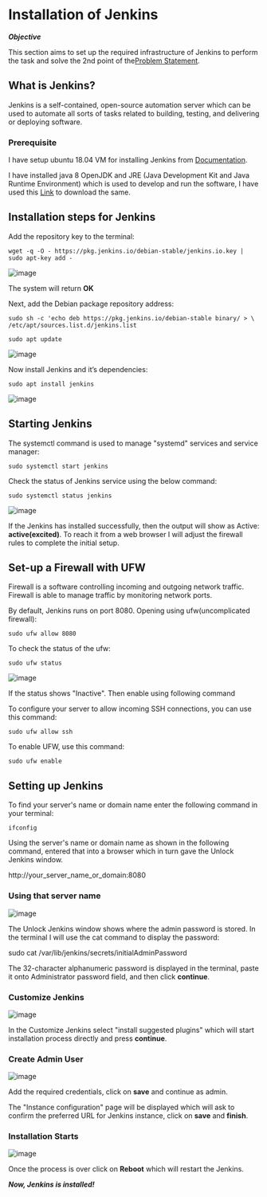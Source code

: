 # Installation of Jenkins 

***Objective***

This section aims to set up the required infrastructure of Jenkins to perform the task and solve the 2nd point of the[Problem Statement](https://devsecops-report.netlify.app/problem-statements/).
## What is Jenkins? 

Jenkins is a self-contained, open-source automation server which can be used to automate all sorts of tasks related to building, testing, and delivering or deploying software. 

### Prerequisite 

I have setup ubuntu 18.04 VM for installing Jenkins from [Documentation](https://www.jenkins.io/doc/book/installing/). 

I have installed java 8 OpenJDK and JRE (Java Development Kit and Java Runtime Environment) which is used to develop and run the software, I have used this [Link](https://www.digitalocean.com/community/tutorials/how-to-install-java-with-apt-on-ubuntu-18-04#installing-specific-versions-of-openjdk) to download the same. 

## Installation steps for Jenkins  

Add the repository key to the terminal:  

    wget -q -O - https://pkg.jenkins.io/debian-stable/jenkins.io.key | sudo apt-key add - 

![image](pictures/jenk.png) 

The system will return **OK**  

Next, add the Debian package repository address:   

    sudo sh -c 'echo deb https://pkg.jenkins.io/debian-stable binary/ > \ 
    /etc/apt/sources.list.d/jenkins.list 

    sudo apt update 

![image](pictures/last.png) 

Now install Jenkins and it’s dependencies: 

    sudo apt install jenkins  

![image](pictures/installed.png) 

## Starting Jenkins 

The systemctl command is used to manage "systemd" services and service manager:  

    sudo systemctl start jenkins 

Check the status of Jenkins service using the below command:  

    sudo systemctl status jenkins 

![image](pictures/startandstatus.png)  

If the Jenkins has installed successfully, then the output will show as Active: **active(excited)**. To reach it from a web browser I will adjust the firewall rules to complete the initial setup. 

## Set-up a Firewall with UFW 

Firewall is a software controlling incoming and outgoing network traffic. Firewall is able to manage traffic by monitoring network ports. 

By default, Jenkins runs on port 8080. Opening using ufw(uncomplicated firewall): 

    sudo ufw allow 8080 

To check the status of the ufw: 

    sudo ufw status 

![image](pictures/activee.png) 

If the status shows "Inactive". Then enable using following command 

To configure your server to allow incoming SSH connections, you can use this command: 

    sudo ufw allow ssh 

To enable UFW, use this command:   

    sudo ufw enable 

## Setting up Jenkins 


To find your server's name or domain name enter the following command in your terminal: 


    ifconfig  

Using the server's name or domain name as shown in the following command, entered that into a browser which in turn gave the Unlock Jenkins window. 

http://your_server_name_or_domain:8080 

### Using that server name  

![image](/pictures/unlock.png) 

The Unlock Jenkins window shows where the admin password is stored. In the terminal I will use the cat command to display the password: 
 
sudo cat /var/lib/jenkins/secrets/initialAdminPassword 

The 32-character alphanumeric password is displayed in the terminal, paste it onto Administrator password field, and then click **continue**.  

### Customize Jenkins  

![image](/pictures/costumize.png) 

In the Customize Jenkins select "install suggested plugins" which will start installation process directly and press **continue**. 

### Create Admin User  
 
![image](/pictures/info.png) 

Add the required credentials, click on **save** and continue as admin. 

The "Instance configuration" page will be displayed which will ask to confirm the preferred URL for Jenkins instance, click on **save** and **finish**. 

### Installation Starts 

![image](/pictures/started.png) 

Once the process is over click on **Reboot** which will restart the Jenkins. 


***Now, Jenkins is installed!*** 

 
 
 

 